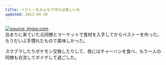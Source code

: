```yaml
---
title: ペストーをみんなで作れば楽しいね
updated: 2023-09-30
---
```


<a href="https://imgur.com/vkTajFa"><img src="https://i.imgur.com/vkTajFa.jpg" title="source: imgur.com" /></a>  
泊まりに来ていた元同僚とマーケットで食材を入手してからペストーを作った。もうだいぶ手慣れたもので美味しかった。

スマブラしたりポケモン交換したりして、夜にはチャーハンを食べ、もう一人の同僚も合流してボドゲして過ごした。
